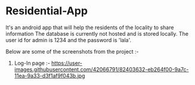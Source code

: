 # Residential-App
It's an android app that will help the residents of the locality to share information
The database is currently not hosted and is stored locally.
The user id for admin is 1234 and the password is 'lala'.

Below are some of the screenshots from the project :-

1. Log-In page :-
https://user-images.githubusercontent.com/42066791/82403632-eb264f00-9a7c-11ea-9a33-d3f1af9f043b.jpg
